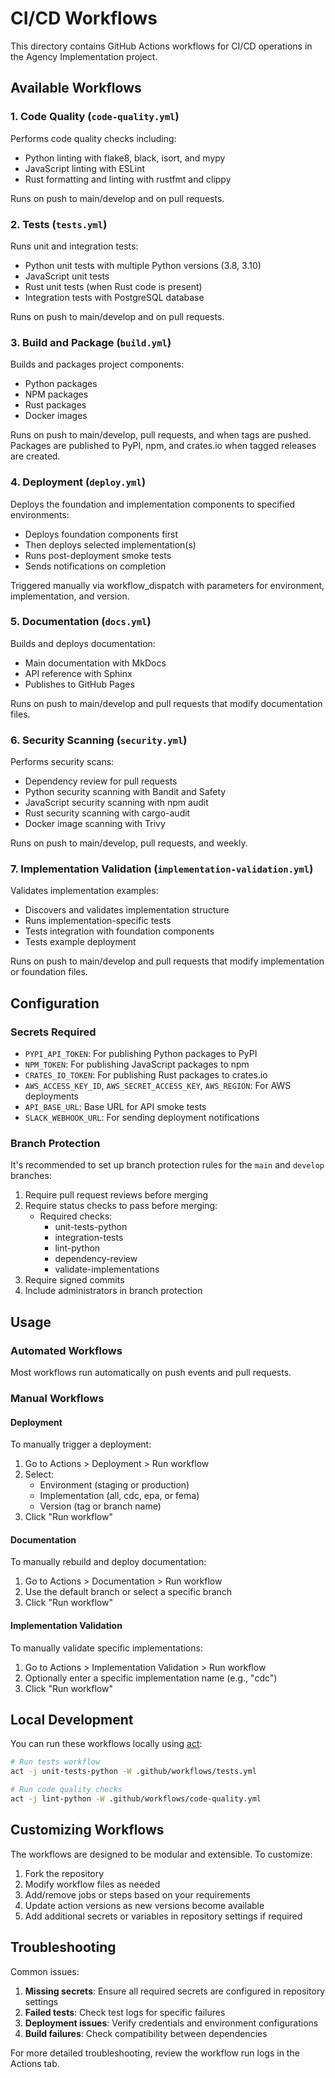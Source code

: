 # CI/CD Workflows

This directory contains GitHub Actions workflows for CI/CD operations in the Agency Implementation project.

## Available Workflows

### 1. Code Quality (`code-quality.yml`)

Performs code quality checks including:
- Python linting with flake8, black, isort, and mypy
- JavaScript linting with ESLint
- Rust formatting and linting with rustfmt and clippy

Runs on push to main/develop and on pull requests.

### 2. Tests (`tests.yml`)

Runs unit and integration tests:
- Python unit tests with multiple Python versions (3.8, 3.10)
- JavaScript unit tests
- Rust unit tests (when Rust code is present)
- Integration tests with PostgreSQL database

Runs on push to main/develop and on pull requests.

### 3. Build and Package (`build.yml`)

Builds and packages project components:
- Python packages
- NPM packages
- Rust packages
- Docker images

Runs on push to main/develop, pull requests, and when tags are pushed.
Packages are published to PyPI, npm, and crates.io when tagged releases are created.

### 4. Deployment (`deploy.yml`)

Deploys the foundation and implementation components to specified environments:
- Deploys foundation components first
- Then deploys selected implementation(s)
- Runs post-deployment smoke tests
- Sends notifications on completion

Triggered manually via workflow_dispatch with parameters for environment, implementation, and version.

### 5. Documentation (`docs.yml`)

Builds and deploys documentation:
- Main documentation with MkDocs
- API reference with Sphinx
- Publishes to GitHub Pages

Runs on push to main/develop and pull requests that modify documentation files.

### 6. Security Scanning (`security.yml`)

Performs security scans:
- Dependency review for pull requests
- Python security scanning with Bandit and Safety
- JavaScript security scanning with npm audit
- Rust security scanning with cargo-audit
- Docker image scanning with Trivy

Runs on push to main/develop, pull requests, and weekly.

### 7. Implementation Validation (`implementation-validation.yml`)

Validates implementation examples:
- Discovers and validates implementation structure
- Runs implementation-specific tests
- Tests integration with foundation components
- Tests example deployment

Runs on push to main/develop and pull requests that modify implementation or foundation files.

## Configuration

### Secrets Required

- `PYPI_API_TOKEN`: For publishing Python packages to PyPI
- `NPM_TOKEN`: For publishing JavaScript packages to npm
- `CRATES_IO_TOKEN`: For publishing Rust packages to crates.io
- `AWS_ACCESS_KEY_ID`, `AWS_SECRET_ACCESS_KEY`, `AWS_REGION`: For AWS deployments
- `API_BASE_URL`: Base URL for API smoke tests
- `SLACK_WEBHOOK_URL`: For sending deployment notifications

### Branch Protection

It's recommended to set up branch protection rules for the `main` and `develop` branches:

1. Require pull request reviews before merging
2. Require status checks to pass before merging:
   - Required checks: 
     - unit-tests-python
     - integration-tests
     - lint-python
     - dependency-review
     - validate-implementations
3. Require signed commits
4. Include administrators in branch protection

## Usage

### Automated Workflows

Most workflows run automatically on push events and pull requests.

### Manual Workflows

#### Deployment

To manually trigger a deployment:

1. Go to Actions > Deployment > Run workflow
2. Select:
   - Environment (staging or production)
   - Implementation (all, cdc, epa, or fema)
   - Version (tag or branch name)
3. Click "Run workflow"

#### Documentation

To manually rebuild and deploy documentation:

1. Go to Actions > Documentation > Run workflow
2. Use the default branch or select a specific branch
3. Click "Run workflow"

#### Implementation Validation

To manually validate specific implementations:

1. Go to Actions > Implementation Validation > Run workflow
2. Optionally enter a specific implementation name (e.g., "cdc")
3. Click "Run workflow"

## Local Development

You can run these workflows locally using [act](https://github.com/nektos/act):

```bash
# Run tests workflow
act -j unit-tests-python -W .github/workflows/tests.yml

# Run code quality checks
act -j lint-python -W .github/workflows/code-quality.yml
```

## Customizing Workflows

The workflows are designed to be modular and extensible. To customize:

1. Fork the repository
2. Modify workflow files as needed
3. Add/remove jobs or steps based on your requirements
4. Update action versions as new versions become available
5. Add additional secrets or variables in repository settings if required

## Troubleshooting

Common issues:

1. **Missing secrets**: Ensure all required secrets are configured in repository settings
2. **Failed tests**: Check test logs for specific failures
3. **Deployment issues**: Verify credentials and environment configurations
4. **Build failures**: Check compatibility between dependencies

For more detailed troubleshooting, review the workflow run logs in the Actions tab.
